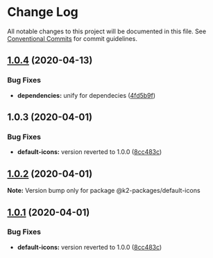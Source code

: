 # Change Log

All notable changes to this project will be documented in this file.
See [Conventional Commits](https://conventionalcommits.org) for commit guidelines.

## [1.0.4](https://gitlab.com/kontur-private/k2/k2-front-end/compare/@k2-packages/default-icons@1.0.3...@k2-packages/default-icons@1.0.4) (2020-04-13)


### Bug Fixes

* **dependencies:** unify for dependecies ([4fd5b9f](https://gitlab.com/kontur-private/k2/k2-front-end/commit/4fd5b9fae0e550d2aa30af4334f9e3dbe892e476))





## 1.0.3 (2020-04-01)


### Bug Fixes

* **default-icons:** version reverted to 1.0.0 ([8cc483c](https://gitlab.com/kontur-private/k2/k2-front-end/commit/8cc483ce97d7d2196e3512bae0bcdcb7c7cdc80f))





## [1.0.2](https://gitlab.com/kontur-private/k2/k2-front-end/compare/@k2-packages/default-icons@1.0.1...@k2-packages/default-icons@1.0.2) (2020-04-01)

**Note:** Version bump only for package @k2-packages/default-icons





## [1.0.1](https://gitlab.com/kontur-private/k2/k2-front-end/compare/@k2-packages/default-icons@1.0.2...@k2-packages/default-icons@1.0.1) (2020-04-01)


### Bug Fixes

* **default-icons:** version reverted to 1.0.0 ([8cc483c](https://gitlab.com/kontur-private/k2/k2-front-end/commit/8cc483ce97d7d2196e3512bae0bcdcb7c7cdc80f))
